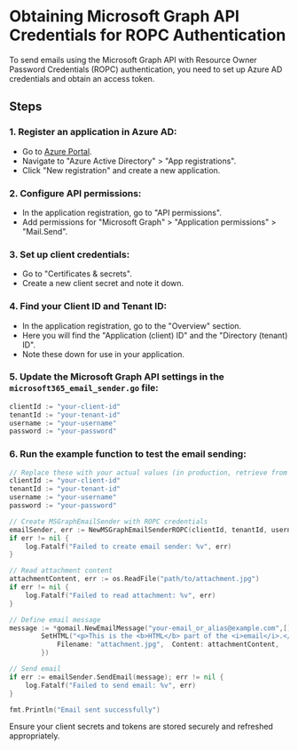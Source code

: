 # Obtaining Microsoft Graph API Credentials for ROPC Authentication

To send emails using the Microsoft Graph API with Resource Owner Password Credentials (ROPC) authentication, you need to set up Azure AD credentials and obtain an access token.

## Steps

### 1. Register an application in Azure AD:
- Go to [Azure Portal](https://portal.azure.com/).
- Navigate to "Azure Active Directory" > "App registrations".
- Click "New registration" and create a new application.

### 2. Configure API permissions:
- In the application registration, go to "API permissions".
- Add permissions for "Microsoft Graph" > "Application permissions" > "Mail.Send".

### 3. Set up client credentials:
- Go to "Certificates & secrets".
- Create a new client secret and note it down.

### 4. Find your Client ID and Tenant ID:
- In the application registration, go to the "Overview" section.
- Here you will find the "Application (client) ID" and the "Directory (tenant) ID".
- Note these down for use in your application.

### 5. Update the Microsoft Graph API settings in the `microsoft365_email_sender.go` file:
```go
clientId := "your-client-id"
tenantId := "your-tenant-id"
username := "your-username"
password := "your-password"
```

### 6. Run the example function to test the email sending:
```go
// Replace these with your actual values (in production, retrieve from a secure file or secret manager)
clientId := "your-client-id"
tenantId := "your-tenant-id"
username := "your-username"
password := "your-password"

// Create MSGraphEmailSender with ROPC credentials
emailSender, err := NewMSGraphEmailSenderROPC(clientId, tenantId, username, password)
if err != nil {
    log.Fatalf("Failed to create email sender: %v", err)
}

// Read attachment content
attachmentContent, err := os.ReadFile("path/to/attachment.jpg")
if err != nil {
    log.Fatalf("Failed to read attachment: %v", err)
}

// Define email message
message := *gomail.NewEmailMessage("your-email_or_alias@example.com",[]string{"recipient@example.com"}, "Test Email with attachment", "This is the plain text part of the email.").
		SetHTML("<p>This is the <b>HTML</b> part of the <i>email</i>.</p>").AddAttachments(gomail.Attachment{
			Filename: "attachment.jpg",  Content: attachmentContent,
		})

// Send email
if err := emailSender.SendEmail(message); err != nil {
    log.Fatalf("Failed to send email: %v", err)
}

fmt.Println("Email sent successfully")    
```
Ensure your client secrets and tokens are stored securely and refreshed appropriately.